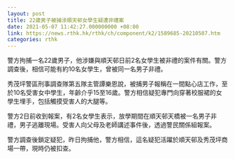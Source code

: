 ```yaml
---
layout: post
title: 22歲男子被捕涉順天邨女學生疑遭非禮案
date: 2021-05-07 11:42:27.000000000 +08:00
link: https://news.rthk.hk/rthk/ch/component/k2/1589685-20210507.htm
categories: rthk
---
```


警方拘捕一名22歲男子，他涉嫌與順天邨日前2名女學生被非禮的案件有關。警方調查後，相信可能有約10名女學生，曾被同一名男子非禮。

秀茂坪警區刑事調查隊第五隊主管譚樂恩說，被捕男子報稱在一間點心店工作，至於10名受害女中學生，年齡介乎15至16歲。警方相信疑犯專門向穿著校服裙的女學生埋手，包括觸摸受害人的大腿等。

警方2日前收到報案，有2名女學生表示，放學期間在順天邨天橋被一名男子非禮，男子逃離現場。受害人向父母及老師講述事件後，透過警民關係組報案。

警方調查後鎖定疑犯，昨日拘捕他，警方相信，這名疑犯活躍於順天邨及秀茂坪商場一帶，現時仍被扣查。
